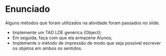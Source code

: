 # Enunciado

Alguns métodos que foram utilizados na atividade foram passados no slide.

* Implemente um TAD LDE genérica (Object);
* Em seguida, faça com que ela armazene Alunos;
* Implemente o método de impressão de modo que seja possível escrever os objetos em ambos os sentidos.